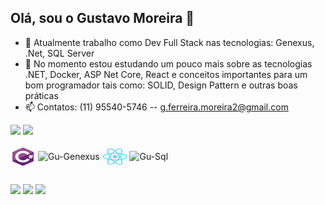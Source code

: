 ## Olá, sou o Gustavo Moreira 👋

- 🔭 Atualmente trabalho como Dev Full Stack nas tecnologias: Genexus, .Net, SQL Server
- 🌱 No momento estou estudando um pouco mais sobre as tecnologias .NET, Docker, ASP Net Core, React e conceitos importantes para um bom programador tais como: SOLID, Design Pattern e outras boas práticas
- 📫 Contatos: (11) 95540-5746 -- g.ferreira.moreira2@gmail.com

<div>
  <img height="180em" src="https://github-readme-stats.vercel.app/api?username=guzinhohfm&show_icons=true&theme=tokyonight">
  <img height="180em" src="https://github-readme-stats.vercel.app/api/top-langs/?username=guzinhohfm&show_icons=true&theme=tokyonight">
</div>

<div style="display: inline_block"><br>
  <img align="center" alt="Gu-csharp" height="30" width="40" src="https://raw.githubusercontent.com/devicons/devicon/master/icons/csharp/csharp-original.svg">
  <img align="center" alt="Gu-Genexus" height="30" width="40" src="https://media.trustradius.com/vendor-logos/bx/Cg/D3KHRV53FGZK.JPEG">
  <img align="center" alt="Gu-React" height="30" width="40" src="https://raw.githubusercontent.com/devicons/devicon/master/icons/react/react-original.svg">
  <img  align="center" alt="Gu-Sql" height="30" width="40"src="https://cdn.jsdelivr.net/gh/devicons/devicon@latest/icons/microsoftsqlserver/microsoftsqlserver-original-wordmark.svg" />
</div>

##

<div>
   <a href="https://www.instagram.com/gustavo.moreira/" target="_blank"><img src="https://img.shields.io/badge/-Instagram-%23E4405F?style=for-the-badge&logo=instagram&logoColor=white" target="_blank"></a>
  <a href="https://www.linkedin.com/in/gustavo-moreira-ab6b9a1bb/" target="_blank"><img src="https://img.shields.io/badge/-LinkedIn-%230077B5?style=for-the-badge&logo=linkedin&logoColor=white" target="_blank"></a> 
  <a href="mailto:g.ferreira.moreira2@gmail.com"><img src="https://img.shields.io/badge/-Gmail-%23333?style=for-the-badge&logo=gmail&logoColor=white" target="_blank"></a>
</div>
